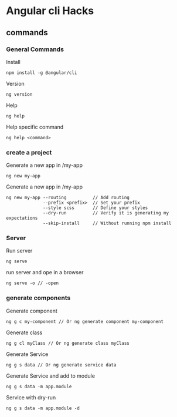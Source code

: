 # Angular cli Hacks

## commands
### General Commands
Install
```
npm install -g @angular/cli
```
Version
```
ng version
```
Help
```
ng help
```
Help specific command
```
ng help <command>
```
### create a project
Generate a new app in /my-app
```
ng new my-app
```
Generate a new app in /my-app
```
ng new my-app --routing          // Add routing
              --prefix <prefix>  // Set your prefix
              --style scss       // Define your styles
              --dry-run          // Verify it is generating my expectations
              --skip-install     // Without running npm install
```
### Server
Run server
```
ng serve
```
run server and ope in a browser
```
ng serve -o // -open
```
### generate components
Generate component
```
ng g c my-component // Or ng generate component my-component
```
Generate class
```
ng g cl myClass // Or ng generate class myClass
```
Generate Service
```
ng g s data // Or ng generate service data
```
Generate Service and add to module
```
ng g s data -m app.module
```
Service with dry-run
```
ng g s data -m app.module -d
```
